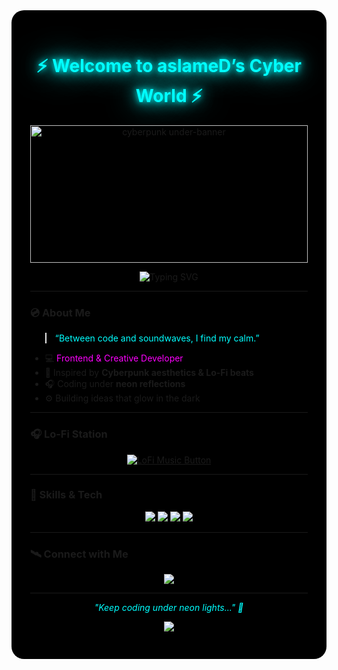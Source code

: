 <!-- 🌌 Cyberpunk Lo-Fi Profile – Black Neon Edition by aslameD -->

<div style="background-color:#000000; padding:30px; border-radius:20px;">

<h1 align="center">
  <span style="color:#00ffff; text-shadow: 0 0 10px #00ffff, 0 0 25px #00ffff, 0 0 50px #00ffff;">
    ⚡ Welcome to aslameD’s Cyber World ⚡
  </span>
</h1>

<p align="center">
  <img src="https://i.gifer.com/2qQQ.gif" width="100%" height="220px" alt="cyberpunk under-banner"/>
</p>

<p align="center">
  <img src="https://readme-typing-svg.demolab.com?font=Orbitron&weight=600&size=24&pause=1000&color=00FFFF&center=true&vCenter=true&width=500&lines=Cyberpunk+Lo-Fi+Dev+Mode;Building+Neon+Dreams;Welcome+to+the+Matrix;Just+Code+and+Vibes..." alt="Typing SVG" />
</p>

---

### 💿 About Me

> <span style="color:#00ffff;">“Between code and soundwaves, I find my calm.”</span>

- 💻 <span style="color:#FF00FF;">Frontend & Creative Developer</span>  
- 🌆 Inspired by **Cyberpunk aesthetics & Lo-Fi beats**  
- 🎧 Coding under **neon reflections**  
- ⚙️ Building ideas that glow in the dark  

---

### 🎧 Lo-Fi Station

<p align="center">
  <a href="https://www.youtube.com/watch?v=jfKfPfyJRdk" target="_blank">
    <img src="https://img.shields.io/badge/🎧_Listen_to_LoFi_Beats-FF00FF?style=for-the-badge&logo=youtube&logoColor=white" alt="LoFi Music Button" />
  </a>
</p>

---

### 🧠 Skills & Tech

<p align="center">
  <img src="https://img.shields.io/badge/HTML5-000000?style=for-the-badge&logo=html5&logoColor=E34F26" />
  <img src="https://img.shields.io/badge/CSS3-000000?style=for-the-badge&logo=css3&logoColor=1572B6" />
  <img src="https://img.shields.io/badge/C++-000000?style=for-the-badge&logo=cplusplus&logoColor=00FFFF" />
  <img src="https://img.shields.io/badge/VS%20Code-000000?style=for-the-badge&logo=visualstudiocode&logoColor=00FFFF" />
</p>

---

### 🛰️ Connect with Me

<p align="center">
  <a href="https://t.me/theneshgold" target="_blank">
    <img src="https://img.shields.io/badge/Telegram-00FFFF?style=for-the-badge&logo=telegram&logoColor=white" />
  </a>
</p>

---

<p align="center">
  <i style="color:#00ffff;">"Keep coding under neon lights..." 🌃</i>
</p>

<p align="center">
  <img src="https://capsule-render.vercel.app/api?type=waving&height=120&color=00ffff&section=footer" />
</p>

</div>


